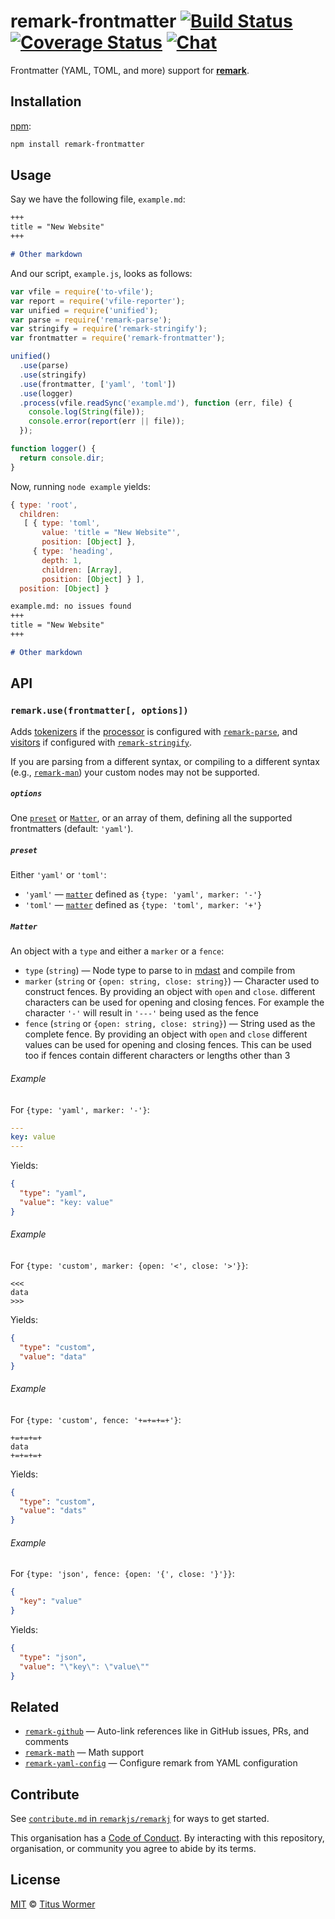 # remark-frontmatter [![Build Status][build-badge]][build-status] [![Coverage Status][coverage-badge]][coverage-status] [![Chat][chat-badge]][chat]

Frontmatter (YAML, TOML, and more) support for [**remark**][remark].

## Installation

[npm][]:

```bash
npm install remark-frontmatter
```

## Usage

Say we have the following file, `example.md`:

```markdown
+++
title = "New Website"
+++

# Other markdown
```

And our script, `example.js`, looks as follows:

```javascript
var vfile = require('to-vfile');
var report = require('vfile-reporter');
var unified = require('unified');
var parse = require('remark-parse');
var stringify = require('remark-stringify');
var frontmatter = require('remark-frontmatter');

unified()
  .use(parse)
  .use(stringify)
  .use(frontmatter, ['yaml', 'toml'])
  .use(logger)
  .process(vfile.readSync('example.md'), function (err, file) {
    console.log(String(file));
    console.error(report(err || file));
  });

function logger() {
  return console.dir;
}
```

Now, running `node example` yields:

```js
{ type: 'root',
  children:
   [ { type: 'toml',
       value: 'title = "New Website"',
       position: [Object] },
     { type: 'heading',
       depth: 1,
       children: [Array],
       position: [Object] } ],
  position: [Object] }
```

```markdown
example.md: no issues found
+++
title = "New Website"
+++

# Other markdown
```

## API

### `remark.use(frontmatter[, options])`

Adds [tokenizers][] if the [processor][] is configured with
[`remark-parse`][parse], and [visitors][] if configured with
[`remark-stringify`][stringify].

If you are parsing from a different syntax, or compiling to a different syntax
(e.g., [`remark-man`][man]) your custom nodes may not be supported.

##### `options`

One [`preset`][preset] or [`Matter`][matter], or an array of them, defining all
the supported frontmatters (default: `'yaml'`).

##### `preset`

Either `'yaml'` or `'toml'`:

*   `'yaml'` — [`matter`][matter] defined as `{type: 'yaml', marker: '-'}`
*   `'toml'` — [`matter`][matter] defined as `{type: 'toml', marker: '+'}`

##### `Matter`

An object with a `type` and either a `marker` or a `fence`:

*   `type` (`string`) — Node type to parse to in [mdast][] and compile from
*   `marker` (`string` or `{open: string, close: string}`) — Character used
    to construct fences.  By providing an object with `open` and `close`.
    different characters can be used for opening and closing fences.  For
    example the character `'-'` will result in `'---'` being used as the fence
*   `fence` (`string` or `{open: string, close: string}`) — String used as
    the complete fence.  By providing an object with `open` and `close`
    different values can be used for opening and closing fences.  This can be
    used too if fences contain different characters or lengths other than 3

###### Example

For `{type: 'yaml', marker: '-'}`:

```yaml
---
key: value
---
```

Yields:

```json
{
  "type": "yaml",
  "value": "key: value"
}
```

###### Example

For `{type: 'custom', marker: {open: '<', close: '>'}}`:

```text
<<<
data
>>>
```

Yields:

```json
{
  "type": "custom",
  "value": "data"
}
```

###### Example

For `{type: 'custom', fence: '+=+=+=+'}`:

```text
+=+=+=+
data
+=+=+=+
```

Yields:

```json
{
  "type": "custom",
  "value": "dats"
}
```

###### Example

For `{type: 'json', fence: {open: '{', close: '}'}}`:

```json
{
  "key": "value"
}
```

Yields:

```json
{
  "type": "json",
  "value": "\"key\": \"value\""
}
```

## Related

*   [`remark-github`](https://github.com/remarkjs/remark-github)
    — Auto-link references like in GitHub issues, PRs, and comments
*   [`remark-math`](https://github.com/rokt33r/remark-math)
    — Math support
*   [`remark-yaml-config`](https://github.com/remarkjs/remark-yaml-config)
    — Configure remark from YAML configuration

## Contribute

See [`contribute.md` in `remarkjs/remarkj`][contribute] for ways to get started.

This organisation has a [Code of Conduct][coc].  By interacting with this
repository, organisation, or community you agree to abide by its terms.

## License

[MIT][license] © [Titus Wormer][author]

<!-- Definitions -->

[build-badge]: https://img.shields.io/travis/remarkjs/remark-frontmatter.svg

[build-status]: https://travis-ci.org/remarkjs/remark-frontmatter

[coverage-badge]: https://img.shields.io/codecov/c/github/remarkjs/remark-frontmatter.svg

[coverage-status]: https://codecov.io/github/remarkjs/remark-frontmatter

[chat-badge]: https://img.shields.io/gitter/room/remarkjs/Lobby.svg

[chat]: https://gitter.im/remarkjs/Lobby

[license]: LICENSE

[author]: http://wooorm.com

[npm]: https://docs.npmjs.com/cli/install

[remark]: https://github.com/remarkjs/remark

[parse]: https://github.com/remarkjs/remark/tree/master/packages/remark-parse

[tokenizers]: https://github.com/remarkjs/remark/tree/master/packages/remark-parse#parserblocktokenizers

[stringify]: https://github.com/remarkjs/remark/tree/master/packages/remark-stringify

[visitors]: https://github.com/remarkjs/remark/tree/master/packages/remark-stringify#compilervisitors

[processor]: https://github.com/unifiedjs/unified#processor

[mdast]: https://github.com/syntax-tree/mdast

[preset]: #preset

[matter]: #matter

[man]: https://github.com/remarkjs/remark-man

[contribute]: https://github.com/remarkjs/remark/blob/master/contributing.md

[coc]: https://github.com/remarkjs/remark/blob/master/code-of-conduct.md
